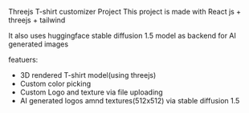 Threejs T-shirt customizer Project
This project is made with React js + threejs + tailwind

It also uses huggingface stable diffusion 1.5 model as backend for AI generated images

featuers:

- 3D rendered T-shirt model(using threejs)
- Custom  color picking
- Custom Logo and texture via file uploading
- AI generated logos amnd textures(512x512) via stable diffusion 1.5
